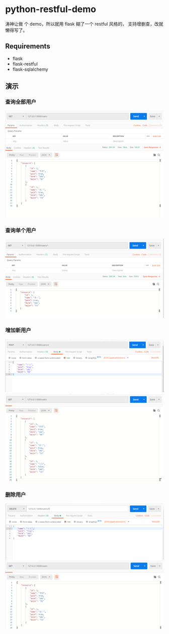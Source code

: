 # python-restful-demo
涛神让做 个 demo，所以就用 flask 糊了一个 restful 风格的， 支持增删查，改就懒得写了。
## Requirements
- flask
- flask-restful
- flask-sqlalchemy
## 演示
### 查询全部用户
![查询全部](https://raw.githubusercontent.com/myloft/python-restful-demo/master/img/getall.png)
### 查询单个用户
![查询单个](https://raw.githubusercontent.com/myloft/python-restful-demo/master/img/getsingle.png)
### 增加新用户
![增加用户](https://raw.githubusercontent.com/myloft/python-restful-demo/master/img/postnew1.png)
![增加用户](https://raw.githubusercontent.com/myloft/python-restful-demo/master/img/postnew2.png)
### 删除用户
![删除用户](https://raw.githubusercontent.com/myloft/python-restful-demo/master/img/delete1.png)
![删除用户](https://raw.githubusercontent.com/myloft/python-restful-demo/master/img/delete2.png)
